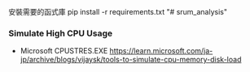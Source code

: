 安裝需要的函式庫
pip install -r requirements.txt
"# srum_analysis" 


### Simulate High CPU Usage
- Microsoft CPUSTRES.EXE
https://learn.microsoft.com/ja-jp/archive/blogs/vijaysk/tools-to-simulate-cpu-memory-disk-load




